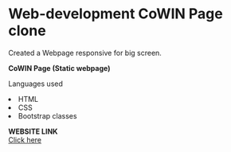 # Web-development CoWIN Page clone
Created a Webpage responsive for big screen.

<b>CoWIN Page (Static webpage)</b>

Languages used

<li>HTML
<li>CSS
<li>Bootstrap classes

  
<b>WEBSITE LINK</b>
<br>
<a href="https://cowinapp.ccbp.tech/">Click here</a>
